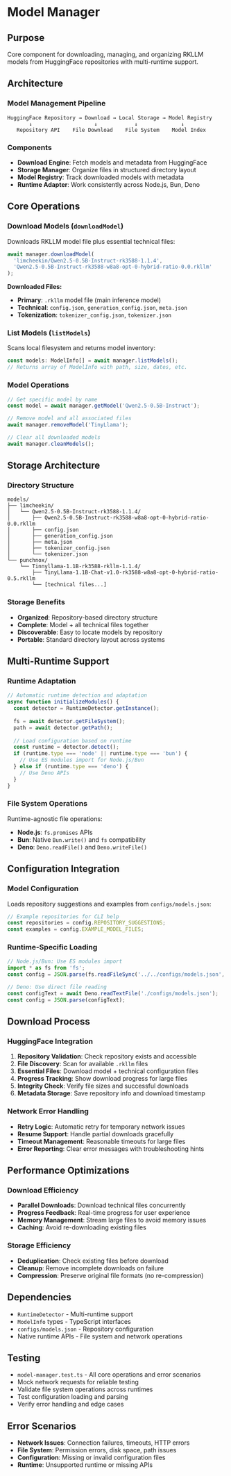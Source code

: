 # Model Manager

## Purpose
Core component for downloading, managing, and organizing RKLLM models from HuggingFace repositories with multi-runtime support.

## Architecture

### Model Management Pipeline
```
HuggingFace Repository → Download → Local Storage → Model Registry
       ↓                    ↓            ↓              ↓
   Repository API    File Download    File System    Model Index
```

### Components
- **Download Engine**: Fetch models and metadata from HuggingFace
- **Storage Manager**: Organize files in structured directory layout
- **Model Registry**: Track downloaded models with metadata
- **Runtime Adapter**: Work consistently across Node.js, Bun, Deno

## Core Operations

### Download Models (`downloadModel`)
Downloads RKLLM model file plus essential technical files:

```typescript
await manager.downloadModel(
  'limcheekin/Qwen2.5-0.5B-Instruct-rk3588-1.1.4',
  'Qwen2.5-0.5B-Instruct-rk3588-w8a8-opt-0-hybrid-ratio-0.0.rkllm'
);
```

**Downloaded Files:**
- **Primary**: `.rkllm` model file (main inference model)
- **Technical**: `config.json`, `generation_config.json`, `meta.json`
- **Tokenization**: `tokenizer_config.json`, `tokenizer.json`

### List Models (`listModels`)
Scans local filesystem and returns model inventory:

```typescript
const models: ModelInfo[] = await manager.listModels();
// Returns array of ModelInfo with path, size, dates, etc.
```

### Model Operations
```typescript
// Get specific model by name
const model = await manager.getModel('Qwen2.5-0.5B-Instruct');

// Remove model and all associated files  
await manager.removeModel('TinyLlama');

// Clear all downloaded models
await manager.cleanModels();
```

## Storage Architecture

### Directory Structure
```
models/
├── limcheekin/
│   └── Qwen2.5-0.5B-Instruct-rk3588-1.1.4/
│       ├── Qwen2.5-0.5B-Instruct-rk3588-w8a8-opt-0-hybrid-ratio-0.0.rkllm
│       ├── config.json
│       ├── generation_config.json
│       ├── meta.json
│       ├── tokenizer_config.json
│       └── tokenizer.json
└── punchnox/
    └── Tinnyllama-1.1B-rk3588-rkllm-1.1.4/
        ├── TinyLlama-1.1B-Chat-v1.0-rk3588-w8a8-opt-0-hybrid-ratio-0.5.rkllm
        └── [technical files...]
```

### Storage Benefits
- **Organized**: Repository-based directory structure
- **Complete**: Model + all technical files together
- **Discoverable**: Easy to locate models by repository
- **Portable**: Standard directory layout across systems

## Multi-Runtime Support

### Runtime Adaptation
```typescript
// Automatic runtime detection and adaptation
async function initializeModules() {
  const detector = RuntimeDetector.getInstance();
  
  fs = await detector.getFileSystem();
  path = await detector.getPath();
  
  // Load configuration based on runtime
  const runtime = detector.detect();
  if (runtime.type === 'node' || runtime.type === 'bun') {
    // Use ES modules import for Node.js/Bun
  } else if (runtime.type === 'deno') {
    // Use Deno APIs
  }
}
```

### File System Operations
Runtime-agnostic file operations:
- **Node.js**: `fs.promises` APIs
- **Bun**: Native `Bun.write()` and `fs` compatibility
- **Deno**: `Deno.readFile()` and `Deno.writeFile()`

## Configuration Integration

### Model Configuration
Loads repository suggestions and examples from `configs/models.json`:

```typescript
// Example repositories for CLI help
const repositories = config.REPOSITORY_SUGGESTIONS;
const examples = config.EXAMPLE_MODEL_FILES;
```

### Runtime-Specific Loading
```typescript
// Node.js/Bun: Use ES modules import
import * as fs from 'fs';
const config = JSON.parse(fs.readFileSync('../../configs/models.json', 'utf8'));

// Deno: Use direct file reading  
const configText = await Deno.readTextFile('./configs/models.json');
const config = JSON.parse(configText);
```

## Download Process

### HuggingFace Integration
1. **Repository Validation**: Check repository exists and accessible
2. **File Discovery**: Scan for available `.rkllm` files
3. **Essential Files**: Download model + technical configuration files
4. **Progress Tracking**: Show download progress for large files
5. **Integrity Check**: Verify file sizes and successful downloads
6. **Metadata Storage**: Save repository info and download timestamp

### Network Error Handling
- **Retry Logic**: Automatic retry for temporary network issues
- **Resume Support**: Handle partial downloads gracefully
- **Timeout Management**: Reasonable timeouts for large files
- **Error Reporting**: Clear error messages with troubleshooting hints

## Performance Optimizations

### Download Efficiency
- **Parallel Downloads**: Download technical files concurrently
- **Progress Feedback**: Real-time progress for user experience
- **Memory Management**: Stream large files to avoid memory issues
- **Caching**: Avoid re-downloading existing files

### Storage Efficiency
- **Deduplication**: Check existing files before download
- **Cleanup**: Remove incomplete downloads on failure
- **Compression**: Preserve original file formats (no re-compression)

## Dependencies
- `RuntimeDetector` - Multi-runtime support
- `ModelInfo` types - TypeScript interfaces
- `configs/models.json` - Repository configuration
- Native runtime APIs - File system and network operations

## Testing
- `model-manager.test.ts` - All core operations and error scenarios
- Mock network requests for reliable testing
- Validate file system operations across runtimes
- Test configuration loading and parsing
- Verify error handling and edge cases

## Error Scenarios
- **Network Issues**: Connection failures, timeouts, HTTP errors
- **File System**: Permission errors, disk space, path issues
- **Configuration**: Missing or invalid configuration files
- **Runtime**: Unsupported runtime or missing APIs
